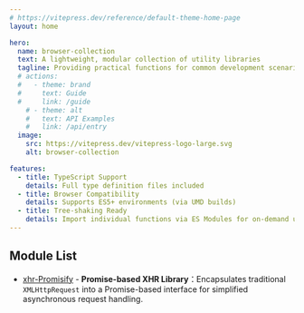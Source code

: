 ```yaml
---
# https://vitepress.dev/reference/default-theme-home-page
layout: home

hero:
  name: browser-collection
  text: A lightweight, modular collection of utility libraries
  tagline: Providing practical functions for common development scenarios, with TypeScript support.
  # actions:
  #   - theme: brand
  #     text: Guide
  #     link: /guide
    # - theme: alt
    #   text: API Examples
    #   link: /api/entry
  image:
    src: https://vitepress.dev/vitepress-logo-large.svg
    alt: browser-collection

features:
  - title: TypeScript Support
    details: Full type definition files included
  - title: Browser Compatibility
    details: Supports ES5+ environments (via UMD builds)
  - title: Tree-shaking Ready
    details: Import individual functions via ES Modules for on-demand usage
---
```


## **Module List**

* [xhr-Promisify](/zh/modules/xhr-promisify/) - **Promise-based XHR Library**：Encapsulates traditional `XMLHttpRequest` into a Promise-based interface for simplified asynchronous request handling.
